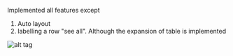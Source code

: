 Implemented all features except 
1) Auto layout
2) labelling a row "see all". Although the expansion of table is implemented

![alt tag](https://raw.github.com/dtycoon/yelppy/master/yelppy.gif)
